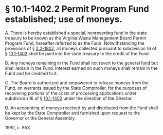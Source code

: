 # § 10.1-1402.2 Permit Program Fund established; use of moneys.

<p>A. There is hereby established a special, nonreverting fund in the state treasury to be known as the Virginia Waste Management Board Permit Program Fund, hereafter referred to as the Fund. Notwithstanding the provisions of § <a href='http://law.lis.virginia.gov/vacode/2.2-1802/'>2.2-1802</a>, all moneys collected pursuant to subdivision 16 of § <a href='http://law.lis.virginia.gov/vacode/10.1-1402/'>10.1-1402</a> shall be paid into the state treasury to the credit of the Fund.</p><p>B. Any moneys remaining in the Fund shall not revert to the general fund but shall remain in the Fund. Interest earned on such moneys shall remain in the Fund and be credited to it.</p><p>C. The Board is authorized and empowered to release moneys from the Fund, on warrants issued by the State Comptroller, for the purposes of recovering portions of the costs of processing applications under subdivision 16 of § <a href='http://law.lis.virginia.gov/vacode/10.1-1402/'>10.1-1402</a> under the direction of the Director.</p><p>D. An accounting of moneys received by and distributed from the Fund shall be kept by the State Comptroller and furnished upon request to the Governor or the General Assembly.</p><p>1992, c. 853.</p>